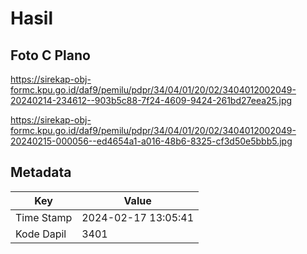 # Hasil

## Foto C Plano

https://sirekap-obj-formc.kpu.go.id/daf9/pemilu/pdpr/34/04/01/20/02/3404012002049-20240214-234612--903b5c88-7f24-4609-9424-261bd27eea25.jpg

https://sirekap-obj-formc.kpu.go.id/daf9/pemilu/pdpr/34/04/01/20/02/3404012002049-20240215-000056--ed4654a1-a016-48b6-8325-cf3d50e5bbb5.jpg


## Metadata

| Key        | Value               |
| ---------- | ------------------- |
| Time Stamp | 2024-02-17 13:05:41 |
| Kode Dapil | 3401                |



